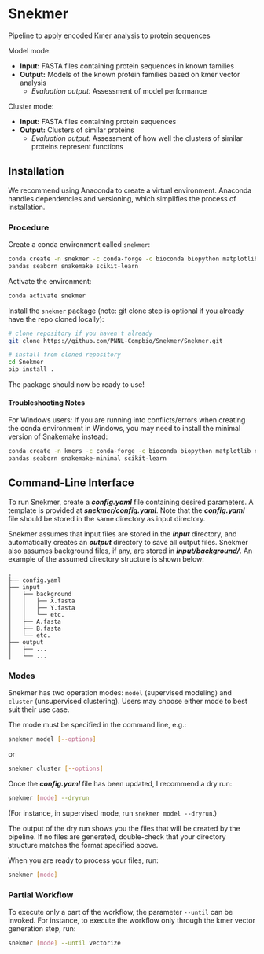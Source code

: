 # Snekmer

Pipeline to apply encoded Kmer analysis to protein sequences

Model mode:

* **Input:** FASTA files containing protein sequences in known families
* **Output:** Models of the known protein families based on kmer vector
  analysis
  * _Evaluation output:_ Assessment of model performance

Cluster mode:

* **Input:** FASTA files containing protein sequences
* **Output:** Clusters of similar proteins
  * _Evaluation output:_ Assessment of how well the clusters of similar
  proteins represent functions

## Installation

We recommend using Anaconda to create a virtual environment. Anaconda handles dependencies and versioning, which simplifies the process of installation.

### Procedure

Create a conda environment called `snekmer`:

```bash
conda create -n snekmer -c conda-forge -c bioconda biopython matplotlib numpy
pandas seaborn snakemake scikit-learn
```

Activate the environment:

```bash
conda activate snekmer
```

Install the `snekmer` package (note: git clone step is optional if you
 already have the repo cloned locally):

```bash
# clone repository if you haven't already
git clone https://github.com/PNNL-Compbio/Snekmer/Snekmer.git

# install from cloned repository
cd Snekmer
pip install .
```

The package should now be ready to use!

#### Troubleshooting Notes

For Windows users: If you are running into conflicts/errors when creating
  the conda environment in Windows, you may need to install the minimal
  version of Snakemake instead:

```bash
conda create -n kmers -c conda-forge -c bioconda biopython matplotlib numpy
pandas seaborn snakemake-minimal scikit-learn
```

## Command-Line Interface

To run Snekmer, create a **_config.yaml_** file containing desired
  parameters. A template is provided at **_snekmer/config.yaml_**.
  Note that the **_config.yaml_** file should be stored in the same
  directory as input directory.

Snekmer assumes that input files are stored in the **_input_** directory,
  and automatically creates an **_output_** directory to save all output
  files. Snekmer also assumes background files, if any, are stored in
  **_input/background/_**. An example of the assumed directory structure
  is shown below:

```
.
├── config.yaml
├── input
│   ├── background
│   │   ├── X.fasta
│   │   ├── Y.fasta
│   │   └── etc.
│   ├── A.fasta
│   ├── B.fasta
│   └── etc.
├── output
│   ├── ...
│   └── ...
```

<!-- In particular, be sure to set `output: save_dir` to the desired output file
 directory, and make sure that `input: fasta_dir` is pointing toward the
 directory containing .fasta input files. -->

### Modes

Snekmer has two operation modes: `model` (supervised modeling) and `cluster`
  (unsupervised clustering). Users may choose either mode to best suit their
  use case.

The mode must be specified in the command line, e.g.:

```bash
snekmer model [--options]
```
or

```bash
snekmer cluster [--options]
```

Once the **_config.yaml_** file has been updated, I recommend a dry run:

```bash
snekmer [mode] --dryrun
```

(For instance, in supervised mode, run `snekmer model --dryrun`.)

The output of the dry run shows you the files that will be created by the
 pipeline. If no files are generated, double-check   that your directory
 structure matches the format specified above.

When you are ready to process your files, run:

```bash
snekmer [mode]
```

### Partial Workflow

To execute only a part of the workflow, the parameter `--until` can be invoked.
For instance, to execute the workflow only through the kmer vector generation
step, run:

```bash
snekmer [mode] --until vectorize
```

<!-- ### Extra Notes

The Snekmer CLI is ready-to-use in the above format, but if you run
  `snekmer --help`, you'll notice many extra parameters.
  Ignore these for now; these are a WIP still! -->
